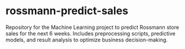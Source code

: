# rossmann-predict-sales
Repository for the Machine Learning project to predict Rossmann store sales for the next 6 weeks. Includes preprocessing scripts, predictive models, and result analysis to optimize business decision-making.
